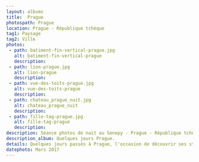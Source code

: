 ```yaml
---
layout: albums
title:  Prague
photospath: Prague
location: Prague - République tchèque
tag1: Paysage
tag2: Ville
photos:
 - path: batiment-fin-vertical-prague.jpg
   alt: batiment-fin-vertical-prague
   description:
 - path: lion-prague.jpg
   alt: lion-prague
   description:
 - path: vue-des-toits-prague.jpg
   alt: vue-des-toits-prague
   description:
 - path: chateau_prague_nuit.jpg
   alt: chateau_prague_nuit
   description:
 - path: fille-tag-prague.jpg
   alt: fille-tag-prague
   description:
description: Séance photos de nuit au Senepy - Prague - République tchèque - Praha - Czech Republic
description_album: Quelques jours Prague.
details: Quelques jours passés à Prague, l'occasion de découvrir ses styles d'architectures différents, son chateaux et ses ponts, ainsi que de gouter aux Trdelník & aux bières locales.
datephoto: Mars 2017
---
```


